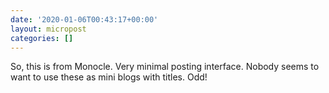 ```yaml
---
date: '2020-01-06T00:43:17+00:00'
layout: micropost
categories: []
---
```


So, this is from Monocle. Very minimal posting interface. Nobody seems to want to use these as mini blogs with titles. Odd!
